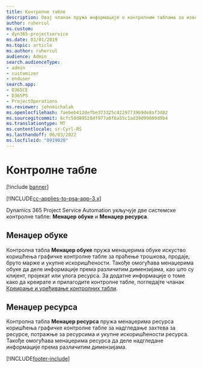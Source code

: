 ```yaml
---
title: Контролне табле
description: Овај чланак пружа информације о контролним таблама за извештавање које су укључене у Dynamics 365 Project Service Automation.
author: ruhercul
ms.custom:
- dyn365-projectservice
ms.date: 03/01/2019
ms.topic: article
ms.author: ruhercul
audience: Admin
search.audienceType:
- admin
- customizer
- enduser
search.app:
- D365CE
- D365PS
- ProjectOperations
ms.reviewer: johnmichalak
ms.openlocfilehash: 7aebeb412defbe373325c4229773969de8af3d82
ms.sourcegitcommit: 6cfc50d89528df977a8f6a55c1ad39d99800d9b4
ms.translationtype: MT
ms.contentlocale: sr-Cyrl-RS
ms.lasthandoff: 06/03/2022
ms.locfileid: "8919020"
---
```

# <a name="dashboards"></a>Контролне табле

[!include [banner](../includes/psa-now-project-operations.md)]

[!INCLUDE[cc-applies-to-psa-app-3.x](../includes/cc-applies-to-psa-app-3x.md)]

Dynamics 365 Project Service Automation укључује две системске контролне табле: **Менаџер обуке** и **Менаџер ресурса**.

## <a name="practice-manager"></a>Менаџер обуке 

Контролна табла **Менаџер обуке** пружа менаџерима обуке искуство коришћења графичке контролне табле за праћење трошкова, продаје, бруто марже и укупне искоришћености. Такође омогућава менаџерима обуке да деле информације према различитим димензијама, као што су клијент, пројекат или улога ресурса. За додатне информације о томе како да креирате и прилагодите контролне табле, погледајте чланак [Креирање и уређивање контролних табли](/dynamics365/customerengagement/on-premises/customize/create-edit-dashboards).

## <a name="resource-manager"></a>Менаџер ресурса 

Контролна табла **Менаџер ресурса** пружа менаџерима ресурса коришћења графичке контролне табле за надгледање захтева за ресурсе, потражње за ресурсима и укупне искоришћености ресурса. Такође омогућава менаџерима ресурса да деле надгледане информације према различитим димензијама.


[!INCLUDE[footer-include](../includes/footer-banner.md)]
